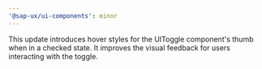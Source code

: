 ```yaml
---
'@sap-ux/ui-components': minor
---
```


This update introduces hover styles for the UIToggle component's thumb when in a checked state. It improves the visual feedback for users interacting with the toggle.

